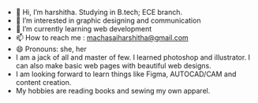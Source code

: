 - 👋 Hi, I’m harshitha.  Studying in B.tech; ECE branch.
- 👀 I’m interested in graphic designing and communication
- 🌱 I’m currently learning web development
- 📫 How to reach me : machasaiharshitha@gmail.com
- 😄 Pronouns: she, her
- I am a jack of all and master of few. I learned photoshop and illustrator. I can also make basic web pages with beautiful web designs.
- I am looking forward to learn things like Figma, AUTOCAD/CAM and content creation.
- My hobbies are reading books and sewing my own apparel.
